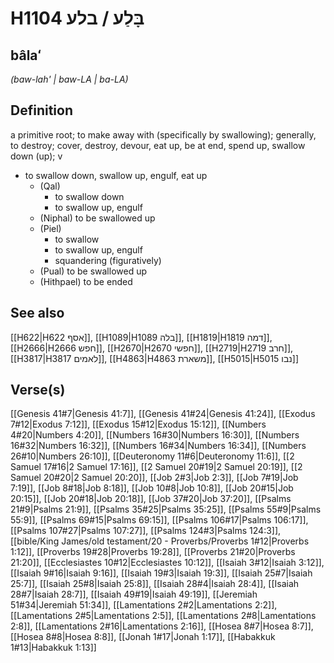 # H1104 בָּלַע / בלע

## bâlaʻ

_(baw-lah' | baw-LA | ba-LA)_

## Definition

a primitive root; to make away with (specifically by swallowing); generally, to destroy; cover, destroy, devour, eat up, be at end, spend up, swallow down (up); v

- to swallow down, swallow up, engulf, eat up
  - (Qal)
    - to swallow down
    - to swallow up, engulf
  - (Niphal) to be swallowed up
  - (Piel)
    - to swallow
    - to swallow up, engulf
    - squandering (figuratively)
  - (Pual) to be swallowed up
  - (Hithpael) to be ended

## See also

[[H622|H622 אסף]], [[H1089|H1089 בלה]], [[H1819|H1819 דמה]], [[H2666|H2666 חפש]], [[H2670|H2670 חפשי]], [[H2719|H2719 חרב]], [[H3817|H3817 לאמים]], [[H4863|H4863 משארת]], [[H5015|H5015 נבו]]

## Verse(s)

[[Genesis 41#7|Genesis 41:7]], [[Genesis 41#24|Genesis 41:24]], [[Exodus 7#12|Exodus 7:12]], [[Exodus 15#12|Exodus 15:12]], [[Numbers 4#20|Numbers 4:20]], [[Numbers 16#30|Numbers 16:30]], [[Numbers 16#32|Numbers 16:32]], [[Numbers 16#34|Numbers 16:34]], [[Numbers 26#10|Numbers 26:10]], [[Deuteronomy 11#6|Deuteronomy 11:6]], [[2 Samuel 17#16|2 Samuel 17:16]], [[2 Samuel 20#19|2 Samuel 20:19]], [[2 Samuel 20#20|2 Samuel 20:20]], [[Job 2#3|Job 2:3]], [[Job 7#19|Job 7:19]], [[Job 8#18|Job 8:18]], [[Job 10#8|Job 10:8]], [[Job 20#15|Job 20:15]], [[Job 20#18|Job 20:18]], [[Job 37#20|Job 37:20]], [[Psalms 21#9|Psalms 21:9]], [[Psalms 35#25|Psalms 35:25]], [[Psalms 55#9|Psalms 55:9]], [[Psalms 69#15|Psalms 69:15]], [[Psalms 106#17|Psalms 106:17]], [[Psalms 107#27|Psalms 107:27]], [[Psalms 124#3|Psalms 124:3]], [[bible/King James/old testament/20 - Proverbs/Proverbs 1#12|Proverbs 1:12]], [[Proverbs 19#28|Proverbs 19:28]], [[Proverbs 21#20|Proverbs 21:20]], [[Ecclesiastes 10#12|Ecclesiastes 10:12]], [[Isaiah 3#12|Isaiah 3:12]], [[Isaiah 9#16|Isaiah 9:16]], [[Isaiah 19#3|Isaiah 19:3]], [[Isaiah 25#7|Isaiah 25:7]], [[Isaiah 25#8|Isaiah 25:8]], [[Isaiah 28#4|Isaiah 28:4]], [[Isaiah 28#7|Isaiah 28:7]], [[Isaiah 49#19|Isaiah 49:19]], [[Jeremiah 51#34|Jeremiah 51:34]], [[Lamentations 2#2|Lamentations 2:2]], [[Lamentations 2#5|Lamentations 2:5]], [[Lamentations 2#8|Lamentations 2:8]], [[Lamentations 2#16|Lamentations 2:16]], [[Hosea 8#7|Hosea 8:7]], [[Hosea 8#8|Hosea 8:8]], [[Jonah 1#17|Jonah 1:17]], [[Habakkuk 1#13|Habakkuk 1:13]]